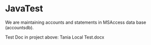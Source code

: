 # JavaTest
We are maintaining accounts and statements in MSAccess data base (accountsdb).

Test Doc in project above: Tania Local Test.docx
